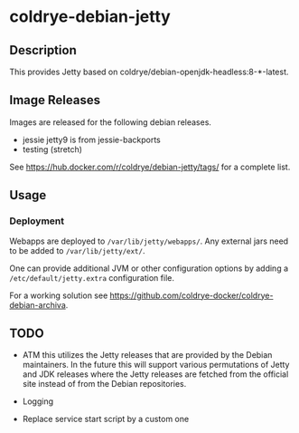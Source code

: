 
# coldrye-debian-jetty

## Description

This provides Jetty based on coldrye/debian-openjdk-headless:8-*-latest.


## Image Releases

Images are released for the following debian releases.

- jessie
  jetty9 is from jessie-backports
- testing (stretch)

See https://hub.docker.com/r/coldrye/debian-jetty/tags/ for a complete list.


## Usage

### Deployment

Webapps are deployed to ``/var/lib/jetty/webapps/``. Any external jars need to be added to ``/var/lib/jetty/ext/``.

One can provide additional JVM or other configuration options by adding a ``/etc/default/jetty.extra`` configuration file.

For a working solution see https://github.com/coldrye-docker/coldrye-debian-archiva.


## TODO

- ATM this utilizes the Jetty releases that are provided by the Debian maintainers. In the future this will support
various permutations of Jetty and JDK releases where the Jetty releases are fetched from the official site instead of
from the Debian repositories.

- Logging

- Replace service start script by a custom one

